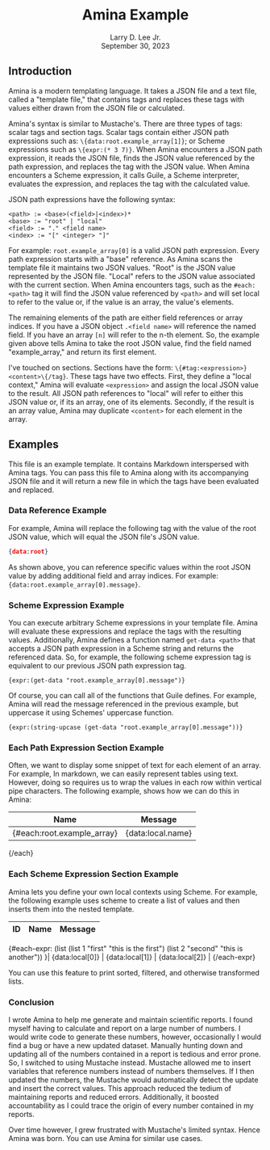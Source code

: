 <center><h1>Amina Example</h1></center>
<center>Larry D. Lee Jr.</center>
<center>September 30, 2023</center>

## Introduction

Amina is a modern templating language. It takes a JSON file and a text file, called a "template file," that contains tags and replaces these tags with values either drawn from the JSON file or calculated.

Amina's syntax is similar to Mustache's. There are three types of tags: scalar tags and section tags. Scalar tags contain either JSON path expressions such as: `\{data:root.example_array[1]}`; or Scheme expressions such as `\{expr:(* 3 7)}`. When Amina encounters a JSON path expression, it reads the JSON file, finds the JSON value referenced by the path expression, and replaces the tag with the JSON value. When Amina encounters a Scheme expression, it calls Guile, a Scheme interpreter, evaluates the expression, and replaces the tag with the calculated value.

JSON path expressions have the following syntax:

```
<path> := <base>(<field>|<index>)*
<base> := "root" | "local"
<field> := "." <field name>
<index> := "[" <integer> "]"
```

For example: `root.example_array[0]` is a valid JSON path expression. Every path expression starts with a "base" reference. As Amina scans the template file it maintains two JSON values. "Root" is the JSON value represented by the JSON file. "Local" refers to the JSON value associated with the current section. When Amina encounters tags, such as the `#each:<path>` tag it will find the JSON value referenced by `<path>` and will set local to refer to the value or, if the value is an array, the value's elements.

The remaining elements of the path are either field references or array indices. If you have a JSON object `.<field name>` will reference the named field. If you have an array `[n]` will refer to the n-th element. So, the example given above tells Amina to take the root JSON value, find the field named "example_array," and return its first element.

I've touched on sections. Sections have the form: `\{#tag:<expression>}<content>\{/tag}`. These tags have two effects. First, they define a "local context," Amina will evaluate `<expression>` and assign the local JSON value to the result. All JSON path references to "local" will refer to either this JSON value or, if its an array, one of its elements. Secondly, if the result is an array value, Amina may duplicate `<content>` for each element in the array.

## Examples

This file is an example template. It contains Markdown interspersed with Amina tags.  You can pass this file to Amina along with its accompanying JSON file and it will return a new file in which the tags have been evaluated and replaced.

### Data Reference Example

For example, Amina will replace the following tag with the value of the root JSON value, which will equal the JSON file's JSON value.

```json
{data:root}
```

As shown above, you can reference specific values within the root JSON value by adding additional field and array indices. For example: `{data:root.example_array[0].message}`.

### Scheme Expression Example

You can execute arbitrary Scheme expressions in your template file. Amina will evaluate these expressions and replace the tags with the resulting values. Additionally, Amina defines a function named `get-data <path>` that accepts a JSON path expression in a Scheme string and returns the referenced data. So, for example, the following scheme expression tag is equivalent to our previous JSON path expression tag.

```
{expr:(get-data "root.example_array[0].message")}
```

Of course, you can call all of the functions that Guile defines. For example, Amina will read the message referenced in the previous example, but uppercase it using Schemes' uppercase function.

```
{expr:(string-upcase (get-data "root.example_array[0].message"))}
```

### Each Path Expression Section Example

Often, we want to display some snippet of text for each element of an array. For example, In markdown, we can easily represent tables using text. However, doing so requires us to wrap the values in each row within vertical pipe characters. The following example, shows how we can do this in Amina:

| Name | Message |
| ---- | ------- |
{#each:root.example_array}| {data:local.name} | {data:local.message} |
{/each}

### Each Scheme Expression Section Example

Amina lets you define your own local contexts using Scheme. For example, the following example uses scheme to create a list of values and then inserts them into the nested template.

| ID | Name | Message |
| -- | ---- | ------- |
{#each-expr:
  (list
    (list 1 "first" "this is the first")
    (list 2 "second" "this is another"))
}| {data:local[0]} | {data:local[1]} | {data:local[2]} |
{/each-expr}

You can use this feature to print sorted, filtered, and otherwise transformed lists.

### Conclusion

I wrote Amina to help me generate and maintain scientific reports. I found myself having to calculate and report on a large number of numbers. I would write code to generate these numbers, however, occasionally I would find a bug or have a new updated dataset. Manually hunting down and updating all of the numbers contained in a report is tedious and error prone. So, I switched to using Mustache instead. Mustache allowed me to insert variables that reference numbers instead of numbers themselves. If I then updated the numbers, the Mustache would automatically detect the update and insert the correct values. This approach reduced the tedium of maintaining reports and reduced errors. Additionally, it boosted accountability as I could trace the origin of every number contained in my reports.

Over time however, I grew frustrated with Mustache's limited syntax. Hence Amina was born. You can use Amina for similar use cases.
